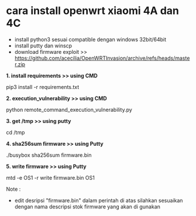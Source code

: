 cara install openwrt xiaomi 4A dan 4C
=============================
- install python3 sesuai compatible dengan windows 32bit/64bit
- install putty dan winscp
- download firmware exploit >> https://github.com/acecilia/OpenWRTInvasion/archive/refs/heads/master.zip



**1. install requirements >> using CMD**

pip3 install -r requirements.txt

**2. execution_vulnerability >> using CMD**

python remote_command_execution_vulnerability.py

**3. get /tmp >> using putty**

cd /tmp

**4. sha256sum firmware >> using Putty**

./busybox sha256sum firmware.bin

**5. write firmware >> using Putty** 

mtd -e OS1 -r write firmware.bin OS1

Note :
- edit desripsi "firmware.bin" dalam perintah di atas silahkan sesuaikan dengan nama descripsi stok firmware yang akan di gunakan


